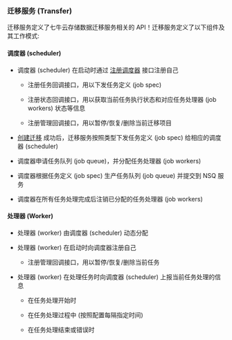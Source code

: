 ### 迁移服务 (Transfer)

迁移服务定义了七牛云存储数据迁移服务相关的 API！迁移服务定义了以下组件及其工作模式:

#### 调度器 (scheduler)

- 调度器 (scheduler) 在启动时通过 [注册调度器](scheduler_put.md) 接口注册自己

    - 注册任务回调接口，用以下发任务定义 (job spec)

    - 注册状态回调接口，用以获取当前任务执行状态和对应任务处理器 (job workers) 状态等信息

    - 注册管理回调接口，用以暂停/恢复/删除当前迁移项目

- [创建迁移](transfer_put.md) 成功后，迁移服务按照类型下发任务定义 (job spec) 给相应的调度器 (scheduler)

- 调度器申请任务队列 (job queue)，并分配任务处理器 (job workers)

- 调度器根据任务定义 (job spec) 生产任务队列 (job queue) 并提交到 NSQ 服务

- 调度器在所有任务处理完成后注销已分配的任务处理器 (job workers)

#### 处理器 (Worker)

- 处理器 (worker) 由调度器 (scheduler) 动态分配

- 处理器 (worker) 在启动时向调度器注册自己

    - 注册管理回调接口，用以暂停/恢复/删除当前任务

- 处理器 (worker) 在处理任务时向调度器 (scheduler) 上报当前任务处理的信息

    - 在任务处理开始时

    - 在任务处理过程中 (按照配置每隔指定时间)

    - 在任务处理结束或错误时
